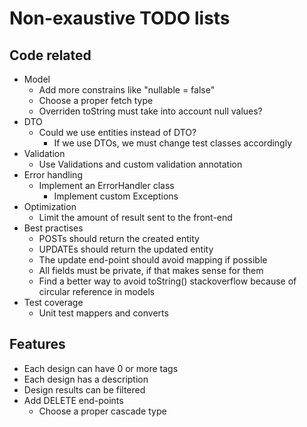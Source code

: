 # Non-exaustive TODO lists
## Code related
- Model
    - Add more constrains like "nullable = false"
    - Choose a proper fetch type
    - Overriden toString must take into account null values?
- DTO
    - Could we use entities instead of DTO?
        - If we use DTOs, we must change test classes accordingly
- Validation
    - Use Validations and custom validation annotation
- Error handling
    - Implement an ErrorHandler class
        - Implement custom Exceptions
- Optimization
    - Limit the amount of result sent to the front-end
- Best practises
    - POSTs should return the created entity
    - UPDATEs should return the updated entity
    - The update end-point should avoid mapping if possible
    - All fields must be private, if that makes sense for them
    - Find a better way to avoid toString() stackoverflow because of circular reference in models
- Test coverage
    - Unit test mappers and converts
## Features
- Each design can have 0 or more tags
- Each design has a description
- Design results can be filtered
- Add DELETE end-points
    - Choose a proper cascade type